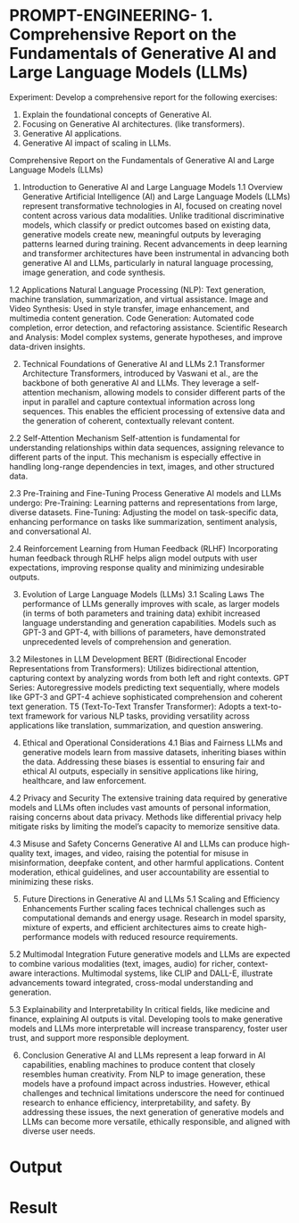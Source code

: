 # PROMPT-ENGINEERING- 1.	Comprehensive Report on the Fundamentals of Generative AI and Large Language Models (LLMs)
Experiment:
Develop a comprehensive report for the following exercises:
1.	Explain the foundational concepts of Generative AI. 
2.	Focusing on Generative AI architectures. (like transformers).
3.	Generative AI applications.
4.	Generative AI impact of scaling in LLMs.

Comprehensive Report on the Fundamentals of Generative AI and Large Language Models (LLMs)
1. Introduction to Generative AI and Large Language Models
1.1 Overview
Generative Artificial Intelligence (AI) and Large Language Models (LLMs) represent transformative technologies in AI, focused on creating novel content across various data modalities. Unlike traditional discriminative models, which classify or predict outcomes based on existing data, generative models create new, meaningful outputs by leveraging patterns learned during training. Recent advancements in deep learning and transformer architectures have been instrumental in advancing both generative AI and LLMs, particularly in natural language processing, image generation, and code synthesis.

1.2 Applications
Natural Language Processing (NLP): Text generation, machine translation, summarization, and virtual assistance.
Image and Video Synthesis: Used in style transfer, image enhancement, and multimedia content generation.
Code Generation: Automated code completion, error detection, and refactoring assistance.
Scientific Research and Analysis: Model complex systems, generate hypotheses, and improve data-driven insights.

2. Technical Foundations of Generative AI and LLMs
2.1 Transformer Architecture
Transformers, introduced by Vaswani et al., are the backbone of both generative AI and LLMs. They leverage a self-attention mechanism, allowing models to consider different parts of the input in parallel and capture contextual information across long sequences. This enables the efficient processing of extensive data and the generation of coherent, contextually relevant content.

2.2 Self-Attention Mechanism
Self-attention is fundamental for understanding relationships within data sequences, assigning relevance to different parts of the input. This mechanism is especially effective in handling long-range dependencies in text, images, and other structured data.

2.3 Pre-Training and Fine-Tuning Process
Generative AI models and LLMs undergo:
Pre-Training: Learning patterns and representations from large, diverse datasets.
Fine-Tuning: Adjusting the model on task-specific data, enhancing performance on tasks like summarization, sentiment analysis, and conversational AI.

2.4 Reinforcement Learning from Human Feedback (RLHF)
Incorporating human feedback through RLHF helps align model outputs with user expectations, improving response quality and minimizing undesirable outputs.

3. Evolution of Large Language Models (LLMs)
3.1 Scaling Laws
The performance of LLMs generally improves with scale, as larger models (in terms of both parameters and training data) exhibit increased language understanding and generation capabilities. Models such as GPT-3 and GPT-4, with billions of parameters, have demonstrated unprecedented levels of comprehension and generation.

3.2 Milestones in LLM Development
BERT (Bidirectional Encoder Representations from Transformers): Utilizes bidirectional attention, capturing context by analyzing words from both left and right contexts.
GPT Series: Autoregressive models predicting text sequentially, where models like GPT-3 and GPT-4 achieve sophisticated comprehension and coherent text generation.
T5 (Text-To-Text Transfer Transformer): Adopts a text-to-text framework for various NLP tasks, providing versatility across applications like translation, summarization, and question answering.

4. Ethical and Operational Considerations
4.1 Bias and Fairness
LLMs and generative models learn from massive datasets, inheriting biases within the data. Addressing these biases is essential to ensuring fair and ethical AI outputs, especially in sensitive applications like hiring, healthcare, and law enforcement.

4.2 Privacy and Security
The extensive training data required by generative models and LLMs often includes vast amounts of personal information, raising concerns about data privacy. Methods like differential privacy help mitigate risks by limiting the model’s capacity to memorize sensitive data.

4.3 Misuse and Safety Concerns
Generative AI and LLMs can produce high-quality text, images, and video, raising the potential for misuse in misinformation, deepfake content, and other harmful applications. Content moderation, ethical guidelines, and user accountability are essential to minimizing these risks.

5. Future Directions in Generative AI and LLMs
5.1 Scaling and Efficiency Enhancements
Further scaling faces technical challenges such as computational demands and energy usage. Research in model sparsity, mixture of experts, and efficient architectures aims to create high-performance models with reduced resource requirements.

5.2 Multimodal Integration
Future generative models and LLMs are expected to combine various modalities (text, images, audio) for richer, context-aware interactions. Multimodal systems, like CLIP and DALL-E, illustrate advancements toward integrated, cross-modal understanding and generation.

5.3 Explainability and Interpretability
In critical fields, like medicine and finance, explaining AI outputs is vital. Developing tools to make generative models and LLMs more interpretable will increase transparency, foster user trust, and support more responsible deployment.

6. Conclusion
Generative AI and LLMs represent a leap forward in AI capabilities, enabling machines to produce content that closely resembles human creativity. From NLP to image generation, these models have a profound impact across industries. However, ethical challenges and technical limitations underscore the need for continued research to enhance efficiency, interpretability, and safety. By addressing these issues, the next generation of generative models and LLMs can become more versatile, ethically responsible, and aligned with diverse user needs.














# Output


# Result
